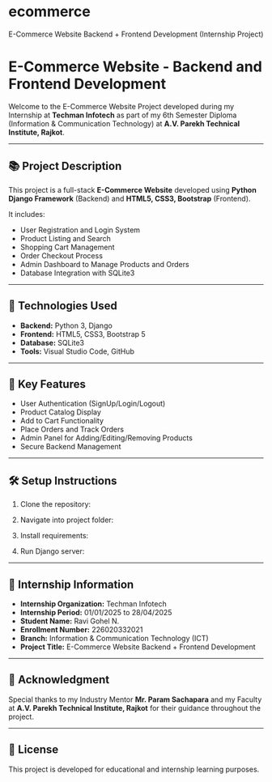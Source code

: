 # ecommerce
E-Commerce Website Backend + Frontend Development (Internship Project)
# E-Commerce Website - Backend and Frontend Development

Welcome to the E-Commerce Website Project developed during my Internship at **Techman Infotech** as part of my 6th Semester Diploma (Information & Communication Technology) at **A.V. Parekh Technical Institute, Rajkot**.

---

## 📚 Project Description

This project is a full-stack **E-Commerce Website** developed using **Python Django Framework** (Backend) and **HTML5, CSS3, Bootstrap** (Frontend).

It includes:
- User Registration and Login System
- Product Listing and Search
- Shopping Cart Management
- Order Checkout Process
- Admin Dashboard to Manage Products and Orders
- Database Integration with SQLite3

---

## 🚀 Technologies Used

- **Backend:** Python 3, Django
- **Frontend:** HTML5, CSS3, Bootstrap 5
- **Database:** SQLite3
- **Tools:** Visual Studio Code, GitHub

---

## 🎯 Key Features

- User Authentication (SignUp/Login/Logout)
- Product Catalog Display
- Add to Cart Functionality
- Place Orders and Track Orders
- Admin Panel for Adding/Editing/Removing Products
- Secure Backend Management

---

## 🛠️ Setup Instructions

1. Clone the repository:

2. Navigate into project folder:

3. Install requirements:

4. Run Django server:

---

## 📑 Internship Information

- **Internship Organization:** Techman Infotech
- **Internship Period:** 01/01/2025 to 28/04/2025
- **Student Name:** Ravi Gohel N.
- **Enrollment Number:** 226020332021
- **Branch:** Information & Communication Technology (ICT)
- **Project Title:** E-Commerce Website Backend + Frontend Development

---

## 🙏 Acknowledgment

Special thanks to my Industry Mentor **Mr. Param Sachapara** and my Faculty at **A.V. Parekh Technical Institute, Rajkot** for their guidance throughout the project.

---

## 📌 License

This project is developed for educational and internship learning purposes.
